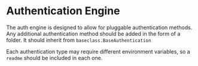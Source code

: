 # Authentication Engine

The auth engine is designed to allow for pluggable authentication methods. Any additional authentication method should be added in the form of a folder. It should inherit from `baseclass.BaseAuthentication`

Each authentication type may require different environment variables, so a `readme` should be included in each one.
